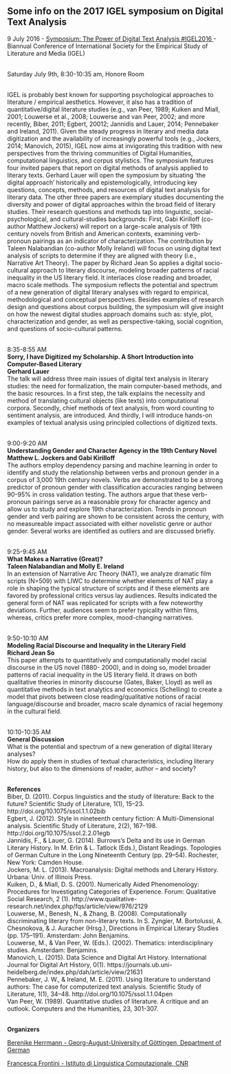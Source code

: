 ## Some info on the 2017 IGEL symposium on Digital Text Analysis

9 July 2016 - <a href="https://sites.google.com/site/igelchicago2016/program" target="_blank">Symposium: The Power of Digital Text Analysis #IGEL2016 </a>- Biannual Conference of International Society for the Empirical Study of Literature and Media (IGEL)

<br>Saturday July 9th, 8:30-10:35 am, Honore Room
</p> 

<p>
<br>IGEL is probably best known for supporting psychological approaches to literature / empirical aesthetics.  However, it also has a tradition of quantitative/digital literature studies (e.g., van Peer, 1989; Kuiken and  Miall, 2001; Louwerse et al., 2008; Louwerse and van Peer, 2002; and more recently, Biber, 2011;  Egbert, 20012; Jannidis and Lauer, 2014; Pennebaker and Ireland, 2011). Given the steady progress in literary and media data digitization and the availability of increasingly powerful tools (e.g., Jockers, 2014; Manovich, 2015), IGEL now aims at invigorating this tradition with new perspectives from the thriving  communities of Digital Humanities, computational linguistics, and corpus stylistics. 
The symposium features four invited papers that report on digital methods of analysis applied to literary texts. Gerhard Lauer will open the symposium by situating ‘the digital approach’ historically and epistemologically, introducing key questions, concepts, methods, and resources of digital text analysis for literary data. The other three papers are exemplary studies documenting the diversity and power of digital approaches within the broad field of literary studies. Their research questions and methods tap into  linguistic, social-psychological, and cultural-studies backgrounds: First, Gabi Kirilloff (co-author  Matthew Jockers) will report on a large-scale analysis of 19th century novels from British and American  contexts, examining verb-pronoun pairings as an indicator of characterization. The contribution by Taleen Nalabandian (co-author Molly Ireland) will focus on using digital text analysis of scripts to determine if they are aligned with theory (i.e., Narrative Art Theory). The paper by Richard Jean So applies a digital socio-cultural approach to literary discourse, modeling broader patterns of racial inequality in the US literary field. It interlaces close reading and broader, macro scale methods. The symposium reflects the potential and spectrum of a new generation of digital literary analyses with regard to empirical, methodological and conceptual perspectives. Besides examples of research design and questions about corpus building, the symposium will give insight on how the newest digital studies approach domains such as: style, plot, characterization and gender, as well as perspective-taking, social cognition, and questions of socio-cultural patterns.  
</p>

<p>
<br>8:35-8:55 AM
<br><b>Sorry, I have Digitized my Scholarship. A Short Introduction into Computer-Based Literary</b>
<br><b>Gerhard Lauer</b>  
<br>The talk will address three main issues of digital text analysis in literary studies: the need for formalization, the main computer-based methods, and the basic resources. In a first step, the talk explains the necessity and method of translating cultural objects (like texts) into computational corpora. Secondly, chief methods of text analysis, from word counting to sentiment analysis, are introduced. And thirdly, I will introduce hands-on examples of textual analysis using principled collections of digitized texts.  
</p>

<p>
<br>9:00-9:20 AM
<br><b>Understanding Gender and Character Agency in the 19th Century Novel </b>
<br><b>Matthew L. Jockers and Gabi Kirilloff</b>  
<br>The authors employ dependency parsing and machine learning in order to identify and study the relationship between verbs and pronoun gender in a corpus of 3,000 19th century novels. Verbs are demonstrated to be a strong predictor of pronoun gender with classification accuracies ranging between 90-95% in cross validation testing. The authors argue that these verb-pronoun pairings serve as a reasonable proxy for character agency and allow us to study and explore 19th characterization. Trends in pronoun gender and verb pairing are shown to be consistent across the century, with no measureable impact associated with either novelistic genre or author gender. Several works are identified as outliers and are discussed briefly.  
<p/>
<br>9:25-9:45 AM 
<br><b>What Makes a Narrative (Great)?</b>
<br><b>Taleen Nalabandian and Molly E. Ireland</b> 
<br>In an extension of Narrative Arc Theory (NAT), we analyze dramatic film scripts (N=509) with LIWC to determine whether elements of NAT play a role in shaping the typical structure of scripts and if these elements are favored by professional critics versus lay audiences. Results indicated the general form of NAT was replicated for scripts with a few noteworthy deviations. Further, audiences seem to prefer typicality within films, whereas, critics prefer more complex, mood-changing narratives.  

<p>
<br>9:50-10:10 AM
<br><b>Modeling Racial Discourse and Inequality in the Literary Field</b>
<br><b>Richard Jean So</b> 
<br>This paper attempts to quantitatively and computationally model racial discourse in the US novel (1880- 2000), and in doing so, model broader patterns of racial inequality in the US literary field. It draws on  both qualitative theories in minority discourse (Gates, Baker, Lloyd) as well as quantitative methods in  text analytics and economics (Schelling) to create a model that pivots between close reading/qualitative  notions of racial language/discourse and broader, macro scale dynamics of racial hegemony in the cultural field.  
</p>

<p>
<br>10:10-10:35 AM
<br><b>General Discussion</b> 
<br>What is the potential and spectrum of a new generation of digital literary analyses? 
<br>How do apply them in studies of textual characteristics, including literary history, but also to the dimensions of reader, author – and society?
</p>

<p>
<br><b>References</b> 
<br>Biber, D. (2011). Corpus linguistics and the study of literature: Back to the future? Scientific Study of Literature, 1(1), 15–23. http://doi.org/10.1075/ssol.1.1.02bib
<br>Egbert, J. (2012). Style in nineteenth century fiction: A Multi-Dimensional analysis. Scientific Study of Literature, 2(2), 167–198. http://doi.org/10.1075/ssol.2.2.01egb
<br>Jannidis, F., & Lauer, G. (2014). Burrows’s Delta and its use in German Literary History. In M. Erlin & L. Tatlock (Eds.), Distant Readings. Topologies of German Culture in the Long Nineteenth Century (pp. 29–54). Rochester, New York: Camden House.
<br>Jockers, M. L. (2013). Macroanalysis: Digital methods and Literary History. Urbana: Univ. of Illinois Press.
<br>Kuiken, D., & Miall, D. S. (2001). Numerically Aided Phenomenology: Procedures for Investigating Categories of Experience. Forum: Qualitative Social Research, 2 (1). http://www.qualitative-research.net/index.php/fqs/article/view/976/2129
<br>Louwerse, M., Benesh, N., & Zhang, B. (2008). Computationally discriminating literary from non-literary texts. In S. Zyngier, M. Bortolussi, A. Chesnokova, & J. Auracher (Hrsg.), Directions in Empirical Literary Studies (pp. 175–191). Amsterdam: John Benjamins.
<br>Louwerse, M., & Van Peer, W. (Eds.). (2002). Thematics: interdisciplinary studies. Amsterdam: Benjamins.
<br>Manovich, L. (2015). Data Science and Digital Art History. International Journal for Digital Art History, 0(1). https://journals.ub.uni-heidelberg.de/index.php/dah/article/view/21631
<br>Pennebaker, J. W., & Ireland, M. E. (2011). Using literature to understand authors: The case for computerized text analysis. Scientific Study of Literature, 1(1), 34–48. http://doi.org/10.1075/ssol.1.1.04pen
<br>Van Peer, W. (1989). Quantitative studies of literature. A critique and an outlook. Computers and the Humanities, 23, 301-307.
</p>

<p>
<br><b>Organizers</b>
</p>
<p>
<p><a href="https://jberenike.github.io/" target="_blank">Berenike Herrmann - Georg-August-University of Göttingen, Department of German</a></p>
<p><a href="https://sites.google.com/site/francescafrontini/" target="_blank">Francesca Frontini - Istituto di Linguistica Computazionale, CNR</a></p>
</p>

